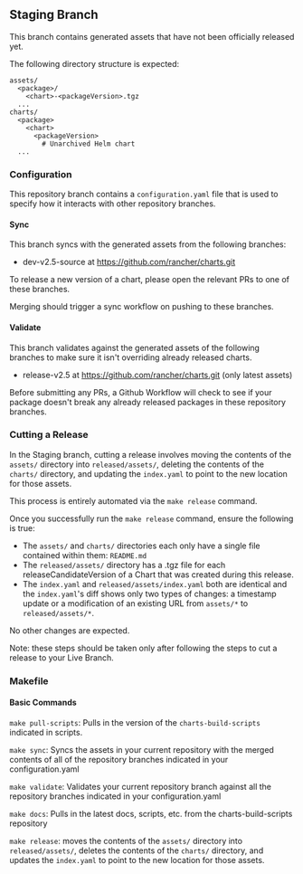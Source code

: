 ## Staging Branch

This branch contains generated assets that have not been officially released yet.

The following directory structure is expected:
```text
assets/
  <package>/
    <chart>-<packageVersion>.tgz
  ...
charts/
  <package>
    <chart>
      <packageVersion>
        # Unarchived Helm chart
  ...
```

### Configuration

This repository branch contains a `configuration.yaml` file that is used to specify how it interacts with other repository branches.

#### Sync

This branch syncs with the generated assets from the following branches:
- dev-v2.5-source at https://github.com/rancher/charts.git

To release a new version of a chart, please open the relevant PRs to one of these branches. 

Merging should trigger a sync workflow on pushing to these branches.

#### Validate

This branch validates against the generated assets of the following branches to make sure it isn't overriding already released charts.
- release-v2.5 at https://github.com/rancher/charts.git (only latest assets)

Before submitting any PRs, a Github Workflow will check to see if your package doesn't break any already released packages in these repository branches.

### Cutting a Release

In the Staging branch, cutting a release involves moving the contents of the `assets/` directory into `released/assets/`, deleting the contents of the `charts/` directory, and updating the `index.yaml` to point to the new location for those assets.

This process is entirely automated via the `make release` command.

Once you successfully run the `make release` command, ensure the following is true:
- The `assets/` and `charts/` directories each only have a single file contained within them: `README.md`
- The `released/assets/` directory has a .tgz file for each releaseCandidateVersion of a Chart that was created during this release.
- The `index.yaml` and `released/assets/index.yaml` both are identical and the `index.yaml`'s diff shows only two types of changes: a timestamp update or a modification of an existing URL from `assets/*` to `released/assets/*`.

No other changes are expected.

Note: these steps should be taken only after following the steps to cut a release to your Live Branch.

### Makefile

#### Basic Commands

`make pull-scripts`: Pulls in the version of the `charts-build-scripts` indicated in scripts.

`make sync`: Syncs the assets in your current repository with the merged contents of all of the repository branches indicated in your configuration.yaml

`make validate`: Validates your current repository branch against all the repository branches indicated in your configuration.yaml

`make docs`: Pulls in the latest docs, scripts, etc. from the charts-build-scripts repository

`make release`: moves the contents of the `assets/` directory into `released/assets/`, deletes the contents of the `charts/` directory, and updates the `index.yaml` to point to the new location for those assets.
